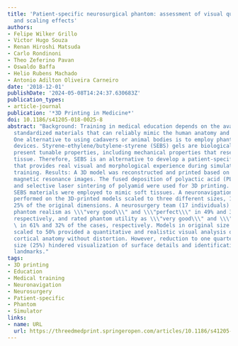 ```yaml
---
title: 'Patient-specific neurosurgical phantom: assessment of visual quality, accuracy,
  and scaling effects'
authors:
- Felipe Wilker Grillo
- Victor Hugo Souza
- Renan Hiroshi Matsuda
- Carlo Rondinoni
- Theo Zeferino Pavan
- Oswaldo Baffa
- Helio Rubens Machado
- Antonio Adilton Oliveira Carneiro
date: '2018-12-01'
publishDate: '2024-05-08T14:24:37.630683Z'
publication_types:
- article-journal
publication: '*3D Printing in Medicine*'
doi: 10.1186/s41205-018-0025-8
abstract: "Background: Training in medical education depends on the availability of
  standardized materials that can reliably mimic the human anatomy and physiology.
  One alternative to using cadavers or animal bodies is to employ phantoms or mimicking
  devices. Styrene-ethylene/butylene-styrene (SEBS) gels are biologically inert and
  present tunable properties, including mechanical properties that resemble the soft
  tissue. Therefore, SEBS is an alternative to develop a patient-specific phantom,
  that provides real visual and morphological experience during simulation-based neurosurgical
  training. Results: A 3D model was reconstructed and printed based on patient-specific
  magnetic resonance images. The fused deposition of polyactic acid (PLA) filament
  and selective laser sintering of polyamid were used for 3D printing. Silicone and
  SEBS materials were employed to mimic soft tissues. A neuronavigation protocol was
  performed on the 3D-printed models scaled to three different sizes, 100%, 50%, and
  25% of the original dimensions. A neurosurgery team (17 individuals) evaluated the
  phantom realism as \\\"very good\\\" and \\\"perfect\\\" in 49% and 31% of the cases,
  respectively, and rated phantom utility as \\\"very good\\\" and \\\"perfect\\\"\
  \ in 61% and 32% of the cases, respectively. Models in original size (100%) and
  scaled to 50% provided a quantitative and realistic visual analysis of the patient's
  cortical anatomy without distortion. However, reduction to one quarter of the original
  size (25%) hindered visualization of surface details and identification of anatomical
  landmarks."
tags:
- 3D printing
- Education
- Medical training
- Neuronavigation
- Neurosurgery
- Patient-specific
- Phantom
- Simulator
links:
- name: URL
  url: https://threedmedprint.springeropen.com/articles/10.1186/s41205-018-0025-8
---
```

